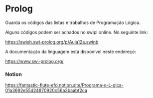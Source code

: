 # Prolog
Guarda os códigos das listas e trabalhos de Programação Lógica.

Alguns códigos podem ser achados no swipl online. No seguinte link:

https://swish.swi-prolog.org/p/Aula12a.swinb

A documentação da linguagem está disponível neste endereço:

https://www.swi-prolog.org/

### Notion
https://fantastic-flute-efd.notion.site/Programa-o-L-gica-01a3692e55d24870920c56a3baabf2ca
